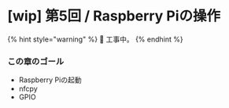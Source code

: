 # \[wip] 第5回 / Raspberry Piの操作

{% hint style="warning" %}
🚧 工事中。
{% endhint %}

### この章のゴール

* Raspberry Piの起動
* nfcpy
* GPIO
